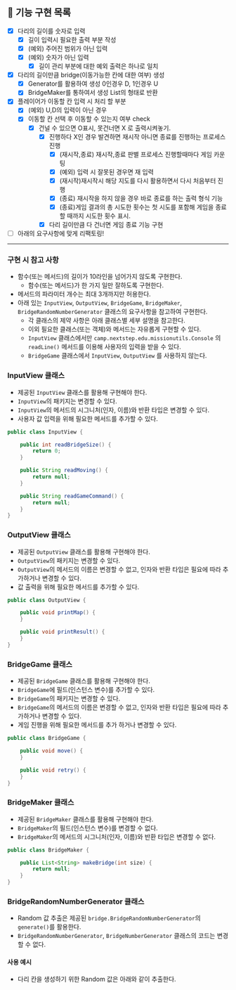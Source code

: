 ## 🚀 기능 구현 목록

- [X] 다리의 길이를 숫자로 입력
  - [X] 길이 입력시 필요한 출력 부분 작성
  - [X] (예외) 주어진 범위가 아닌 입력
  - [X] (예외) 숫자가 아닌 입력
    - [X] 길이 관리 부분에 대한 예외 출력은 하나로 일치 
- [X] 다리의 길이만큼 bridge(이동가능한 칸에 대한 여부) 생성 
  - [X] Generator를 활용하여 생성 0인경우 D, 1인경우 U
  - [X] BridgeMaker를 통하여서 생성 List<String>의 형태로 반환
- [X] 플레이어가 이동할 칸 입력 시 처리 할 부분 
  - [X] (예외) U,D의 입력이 아닌 경우
  - [X] 이동할 칸 선택 후 이동할 수 있는지 여부 check
    - [X] 건널 수 있으면 O표시, 못건너면 X 로 출력시켜놓기.
      - [X] 진행하다 X인 경우 발견하면 재시작 아니면 종료를 진행하는 프로세스 진행
        - [X] (재시작,종료) 재시작,종료 판별 프로세스 진행할때마다 게임 카운팅
        - [X] (예외) 입력 시 잘못된 경우면 재 입력
        - [X] (재시작)재시작시 해당 지도를 다시 활용하면서 다시 처음부터 진행
        - [X] (종료) 재시작을 하지 않을 경우 바로 종료를 하는 출력 형식 기능
        - [X] (종료)게임 결과의 총 시도한 횟수는 첫 시도를 포함해 게임을 종료할 때까지 시도한 횟수 표시.
      - [X] 다리 길이만큼 다 건너면 게임 종료 기능 구현

- [ ] 아래의 요구사항에 맞게 리팩토링!
---

### 구현 시 참고 사항

- 함수(또는 메서드)의 길이가 10라인을 넘어가지 않도록 구현한다.
    - 함수(또는 메서드)가 한 가지 일만 잘하도록 구현한다.
- 메서드의 파라미터 개수는 최대 3개까지만 허용한다.
- 아래 있는 `InputView`, `OutputView`, `BridgeGame`, `BridgeMaker`, `BridgeRandomNumberGenerator` 클래스의 요구사항을 참고하여 구현한다.
    - 각 클래스의 제약 사항은 아래 클래스별 세부 설명을 참고한다.
    - 이외 필요한 클래스(또는 객체)와 메서드는 자유롭게 구현할 수 있다.
    - `InputView` 클래스에서만 `camp.nextstep.edu.missionutils.Console` 의 `readLine()` 메서드를 이용해 사용자의 입력을 받을 수 있다.
    - `BridgeGame` 클래스에서 `InputView`, `OutputView` 를 사용하지 않는다.

### InputView 클래스
- 제공된 `InputView` 클래스를 활용해 구현해야 한다.
- `InputView`의 패키지는 변경할 수 있다.
- `InputView`의 메서드의 시그니처(인자, 이름)와 반환 타입은 변경할 수 있다.
- 사용자 값 입력을 위해 필요한 메서드를 추가할 수 있다.
```java
public class InputView {

    public int readBridgeSize() {
        return 0;
    }

    public String readMoving() {
        return null;
    }

    public String readGameCommand() {
        return null;
    }
}
```
### OutputView 클래스
- 제공된 `OutputView` 클래스를 활용해 구현해야 한다.
- `OutputView`의 패키지는 변경할 수 있다.
- `OutputView`의 메서드의 이름은 변경할 수 없고, 인자와 반환 타입은 필요에 따라 추가하거나 변경할 수 있다.
- 값 출력을 위해 필요한 메서드를 추가할 수 있다.
```java
public class OutputView {

    public void printMap() {
    }

    public void printResult() {
    }
}
```

### BridgeGame 클래스
- 제공된 `BridgeGame` 클래스를 활용해 구현해야 한다.
- `BridgeGame`에 필드(인스턴스 변수)를 추가할 수 있다.
- `BridgeGame`의 패키지는 변경할 수 있다.
- `BridgeGame`의 메서드의 이름은 변경할 수 없고, 인자와 반환 타입은 필요에 따라 추가하거나 변경할 수 있다.
- 게임 진행을 위해 필요한 메서드를 추가 하거나 변경할 수 있다.

```java
public class BridgeGame {

    public void move() {
    }

    public void retry() {
    }
}
```

### BridgeMaker 클래스
- 제공된 `BridgeMaker` 클래스를 활용해 구현해야 한다.
- `BridgeMaker`의 필드(인스턴스 변수)를 변경할 수 없다.
- `BridgeMaker`의 메서드의 시그니처(인자, 이름)와 반환 타입은 변경할 수 없다.
```java
public class BridgeMaker {

    public List<String> makeBridge(int size) {
        return null;
    }
}
```

### BridgeRandomNumberGenerator 클래스

- Random 값 추출은 제공된 `bridge.BridgeRandomNumberGenerator`의 `generate()`를 활용한다.
- `BridgeRandomNumberGenerator`, `BridgeNumberGenerator` 클래스의 코드는 변경할 수 없다.

#### 사용 예시

- 다리 칸을 생성하기 위한 Random 값은 아래와 같이 추출한다.
